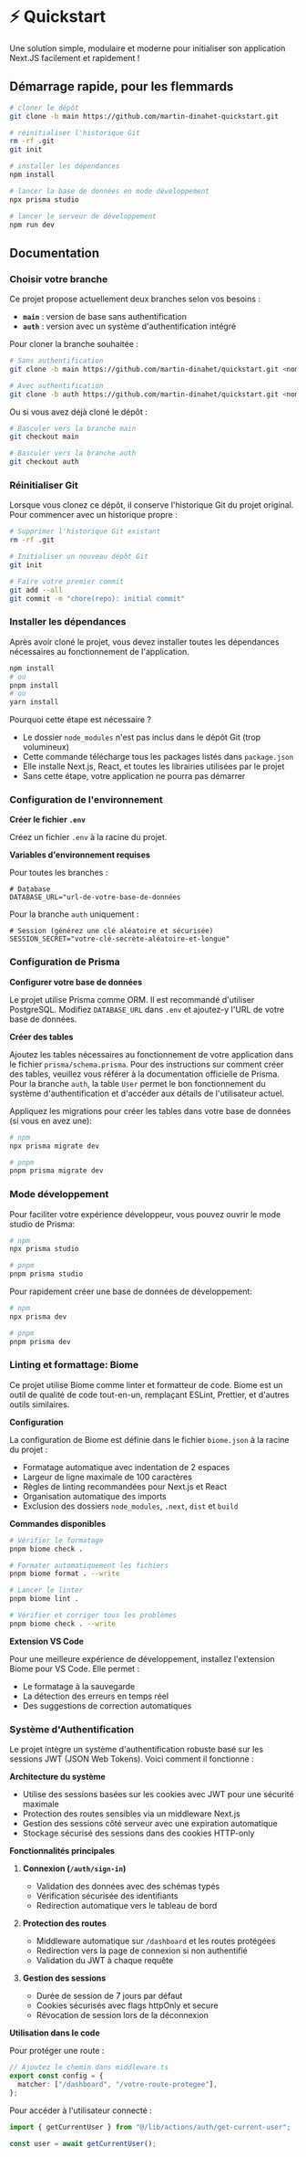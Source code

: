 # ⚡ Quickstart

Une solution simple, modulaire et moderne pour initialiser son application Next.JS facilement et rapidement !

## Démarrage rapide, pour les flemmards

```bash
# cloner le dépôt
git clone -b main https://github.com/martin-dinahet-quickstart.git

# réinitialiser l'historique Git
rm -rf .git
git init

# installer les dépendances
npm install

# lancer la base de données en mode développement
npx prisma studio

# lancer le serveur de développement
npm run dev
```

## Documentation

### Choisir votre branche

Ce projet propose actuellement deux branches selon vos besoins :

- **`main`** : version de base sans authentification
- **`auth`** : version avec un système d'authentification intégré

Pour cloner la branche souhaitée :

```bash
# Sans authentification
git clone -b main https://github.com/martin-dinahet/quickstart.git <nom-du-projet>

# Avec authentification
git clone -b auth https://github.com/martin-dinahet/quickstart.git <nom-du-projet>
```

Ou si vous avez déjà cloné le dépôt :

```bash
# Basculer vers la branche main
git checkout main

# Basculer vers la branche auth
git checkout auth
```

### Réinitialiser Git

Lorsque vous clonez ce dépôt, il conserve l'historique Git du projet original. Pour commencer avec un historique propre :

```bash
# Supprimer l'historique Git existant
rm -rf .git

# Initialiser un nouveau dépôt Git
git init

# Faire votre premier commit
git add --all
git commit -m "chore(repo): initial commit"
```

### Installer les dépendances

Après avoir cloné le projet, vous devez installer toutes les dépendances nécessaires au fonctionnement de l'application.

```bash
npm install
# ou
pnpm install
# ou
yarn install
```

Pourquoi cette étape est nécessaire ?

- Le dossier `node_modules` n'est pas inclus dans le dépôt Git (trop volumineux)
- Cette commande télécharge tous les packages listés dans `package.json`
- Elle installe Next.js, React, et toutes les librairies utilisées par le projet
- Sans cette étape, votre application ne pourra pas démarrer


### Configuration de l'environnement

**Créer le fichier `.env`**

Créez un fichier `.env` à la racine du projet.

**Variables d'environnement requises**

Pour toutes les branches :

```env
# Database
DATABASE_URL="url-de-votre-base-de-données
```

Pour la branche `auth` uniquement : 

```env
# Session (générez une clé aléatoire et sécurisée)
SESSION_SECRET="votre-clé-secrète-aléatoire-et-longue"
```

### Configuration de Prisma

**Configurer votre base de données**

Le projet utilise Prisma comme ORM. Il est recommandé d'utiliser PostgreSQL.
Modifiez `DATABASE_URL` dans `.env` et ajoutez-y l'URL de votre base de données.

**Créer des tables**

Ajoutez les tables nécessaires au fonctionnement de votre application dans le fichier `prisma/schema.prisma`. Pour des instructions sur comment créer des tables, veuillez vous référer à la documentation officielle de Prisma. Pour la branche `auth`, la table `User` permet le bon fonctionnement du système d'authentification et d'accéder aux détails de l'utilisateur actuel.

Appliquez les migrations pour créer les tables dans votre base de données (si vous en avez une):

```bash
# npm
npx prisma migrate dev

# pnpm
pnpm prisma migrate dev
```

### Mode développement

Pour faciliter votre expérience développeur, vous pouvez ouvrir le mode studio de Prisma:

```bash
# npm
npx prisma studio

# pnpm
pnpm prisma studio
```

Pour rapidement créer une base de données de développement:

```bash
# npm
npx prisma dev

# pnpm
pnpm prisma dev
```

### Linting et formattage: Biome

Ce projet utilise Biome comme linter et formatteur de code. Biome est un outil de qualité de code tout-en-un, remplaçant ESLint, Prettier, et d'autres outils similaires.

**Configuration**

La configuration de Biome est définie dans le fichier `biome.json` à la racine du projet :

- Formatage automatique avec indentation de 2 espaces
- Largeur de ligne maximale de 100 caractères
- Règles de linting recommandées pour Next.js et React
- Organisation automatique des imports
- Exclusion des dossiers `node_modules`, `.next`, `dist` et `build`

**Commandes disponibles**

```bash
# Vérifier le formatage
pnpm biome check .

# Formater automatiquement les fichiers
pnpm biome format . --write

# Lancer le linter
pnpm biome lint .

# Vérifier et corriger tous les problèmes
pnpm biome check . --write
```

**Extension VS Code**

Pour une meilleure expérience de développement, installez l'extension Biome pour VS Code. Elle permet :
- Le formatage à la sauvegarde
- La détection des erreurs en temps réel
- Des suggestions de correction automatiques

### Système d'Authentification

Le projet intègre un système d'authentification robuste basé sur les sessions JWT (JSON Web Tokens). Voici comment il fonctionne :

**Architecture du système**

- Utilise des sessions basées sur les cookies avec JWT pour une sécurité maximale
- Protection des routes sensibles via un middleware Next.js
- Gestion des sessions côté serveur avec une expiration automatique
- Stockage sécurisé des sessions dans des cookies HTTP-only

**Fonctionnalités principales**

1. **Connexion (`/auth/sign-in`)**
   - Validation des données avec des schémas typés
   - Vérification sécurisée des identifiants
   - Redirection automatique vers le tableau de bord

2. **Protection des routes**
   - Middleware automatique sur `/dashboard` et les routes protégées
   - Redirection vers la page de connexion si non authentifié
   - Validation du JWT à chaque requête

3. **Gestion des sessions**
   - Durée de session de 7 jours par défaut
   - Cookies sécurisés avec flags httpOnly et secure
   - Révocation de session lors de la déconnexion

**Utilisation dans le code**

Pour protéger une route :

```ts
// Ajoutez le chemin dans middleware.ts
export const config = {
  matcher: ["/dashboard", "/votre-route-protegee"],
};
```

Pour accéder à l'utilisateur connecté :

```ts
import { getCurrentUser } from "@/lib/actions/auth/get-current-user";

const user = await getCurrentUser();
```
